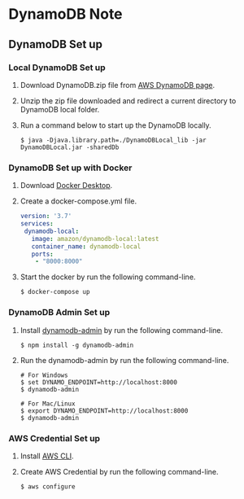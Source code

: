 # DynamoDB Note


## DynamoDB Set up

### Local DynamoDB Set up
1. Download DynamoDB.zip file from [AWS DynamoDB page](https://docs.aws.amazon.com/amazondynamodb/latest/developerguide/DynamoDBLocal.DownloadingAndRunning.html).

2. Unzip the zip file downloaded and redirect a current directory to DynamoDB local folder.

3. Run a command below to start up the DynamoDB locally.
   ```shell
   $ java -Djava.library.path=./DynamoDBLocal_lib -jar DynamoDBLocal.jar -sharedDb
   ```
### DynamoDB Set up with Docker
1. Download [Docker Desktop](https://www.docker.com/products/docker-desktop).

2. Create a docker-compose.yml file.
   ```yml
   version: '3.7'
   services:
    dynamodb-local:
      image: amazon/dynamodb-local:latest
      container_name: dynamodb-local
      ports:
       - "8000:8000"
   ```

3. Start the docker by run the following command-line.
   ```shell
   $ docker-compose up
   ```
   
   
### DynamoDB Admin Set up
1. Install [dynamodb-admin](https://www.npmjs.com/package/dynamodb-admin) by run the following command-line.
   ```shell
   $ npm install -g dynamodb-admin
   ```

2. Run the dynamodb-admin by run the following command-line.
   ```shell
   # For Windows
   $ set DYNAMO_ENDPOINT=http://localhost:8000
   $ dynamodb-admin
   ```
   ```shell
   # For Mac/Linux
   $ export DYNAMO_ENDPOINT=http://localhost:8000
   $ dynamodb-admin
   ```

### AWS Credential Set up
1. Install [AWS CLI](https://docs.aws.amazon.com/cli/latest/userguide/install-cliv2-windows.html).

2. Create AWS Credential by run the following command-line.
   ```shell
   $ aws configure
   ```
